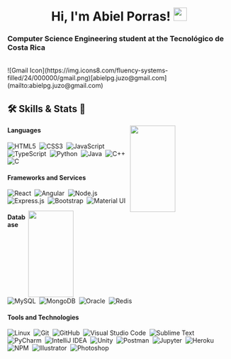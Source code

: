 <h1 align="center">
Hi, I'm Abiel Porras!
	<a href="https://github.com/Bouaskaoun" target="_self">
		<img src="https://media.giphy.com/media/hvRJCLFzcasrR4ia7z/giphy.gif" width="30">
	</a>
</h1>

<h3 align="center">

</h3>

### Computer Science Engineering student at the Tecnológico de Costa Rica
<br>
![Gmail Icon](https://img.icons8.com/fluency-systems-filled/24/000000/gmail.png)[abielpg.juzo@gmail.com](mailto:abielpg.juzo@gmail.com)




## 🛠️ Skills & Stats 📜

<img width="45%" height="195px" align="right" src="https://github-readme-stats.vercel.app/api?username=juuzou13&show_icons=true&theme=dark&line_height=27&hide=issues&hide_border=true&bg_color=0d1117"/>

#### Languages
	   
![HTML5](https://img.shields.io/badge/HTML5-E34F26?style=flat&logo=html5&logoColor=white)&nbsp;
![CSS3](https://img.shields.io/badge/CSS3-1572B6?style=flat&logo=css3&logoColor=white)&nbsp;
![JavaScript](https://img.shields.io/badge/JavaScript-F7DF1E?style=flat&logo=javascript&logoColor=black)&nbsp;
![TypeScript](https://img.shields.io/badge/TypeScript-3178C6?style=flat&logo=typescript&logoColor=white)&nbsp;
![Python](https://img.shields.io/badge/Python-3776AB?style=flat&logo=python&logoColor=white)&nbsp;
![Java](https://img.shields.io/badge/Java-007396?style=flat&logo=java&logoColor=white)&nbsp;
![C++](https://img.shields.io/badge/C++-00599C?style=flat&logo=c%2B%2B&logoColor=white)&nbsp;
![C](https://img.shields.io/badge/C-A8B9CC?style=flat&logo=c&logoColor=white)&nbsp;


#### Frameworks and Services
![React](https://img.shields.io/badge/React-61DAFB?style=flat&logo=react&logoColor=black)&nbsp;
![Angular](https://img.shields.io/badge/Angular-DD0031?style=flat&logo=angular&logoColor=white)&nbsp;
![Node.js](https://img.shields.io/badge/Node.js-339933?style=flat&logo=node.js&logoColor=white)&nbsp;
![Express.js](https://img.shields.io/badge/Express.js-000000?style=flat&logo=express&logoColor=white)&nbsp;
![Bootstrap](https://img.shields.io/badge/Bootstrap-7952B3?style=flat&logo=bootstrap&logoColor=white)&nbsp;
![Material UI](https://img.shields.io/badge/Material_UI-0081CB?style=flat&logo=material-ui&logoColor=white)&nbsp;
<!--      
![Express.js](https://img.shields.io/badge/express.js-%23404d59.svg?style=flat&logo=express&logoColor=%2361DAFB) -->
<!-- ![PHP](https://img.shields.io/badge/PHP-777BB4?style=flat&logo=php&logoColor=white)&nbsp; -->

<img width="45%" height="195px" align="right" src="https://github-readme-stats.vercel.app/api/top-langs?username=juuzou13&hide=scss,css,html,less&theme=dark&layout=compact&hide_border=true&bg_color=0d1117" />

#### Database

![MySQL](https://img.shields.io/badge/MySQL-4479A1?style=flat&logo=mysql&logoColor=white)&nbsp;
![MongoDB](https://img.shields.io/badge/MongoDB-47A248?style=flat&logo=mongodb&logoColor=white)&nbsp;
![Oracle](https://img.shields.io/badge/Oracle-F80000?style=flat&logo=oracle&logoColor=white)&nbsp;
![Redis](https://img.shields.io/badge/Redis-DC382D?style=flat&logo=redis&logoColor=white)&nbsp;

#### Tools and Technologies

![Linux](https://img.shields.io/badge/Linux-05122A?style=flat&logo=linux&logoColor=white)&nbsp;
![Git](https://img.shields.io/badge/Git-F05032?style=flat&logo=git&logoColor=white)&nbsp;
![GitHub](https://img.shields.io/badge/GitHub-181717?style=flat&logo=github&logoColor=white)&nbsp;
![Visual Studio Code](https://img.shields.io/badge/Visual_Studio_Code-007ACC?style=flat&logo=visual-studio-code&logoColor=white)&nbsp;
![Sublime Text](https://img.shields.io/badge/Sublime_Text-FF9800?style=flat&logo=sublime-text&logoColor=white)&nbsp;
![PyCharm](https://img.shields.io/badge/PyCharm-143?style=flat&logo=pycharm&logoColor=black)&nbsp;
![IntelliJ IDEA](https://img.shields.io/badge/IntelliJ_IDEA-000000?style=flat&logo=intellij-idea&logoColor=white)&nbsp;
![Unity](https://img.shields.io/badge/Unity-000000?style=flat&logo=unity&logoColor=white)&nbsp;
![Postman](https://img.shields.io/badge/Postman-FF6C37?style=flat&logo=postman&logoColor=white)&nbsp;
![Jupyter](https://img.shields.io/badge/Jupyter-F37626?style=flat&logo=jupyter&logoColor=white)&nbsp;
![Heroku](https://img.shields.io/badge/Heroku-430098?style=flat&logo=heroku&logoColor=white)&nbsp;
![NPM](https://img.shields.io/badge/npm-CB3837?style=flat&logo=npm&logoColor=white)&nbsp;
![Illustrator](https://img.shields.io/badge/Illustrator-FF9A00?style=flat&logo=adobe-illustrator&logoColor=white)&nbsp;
![Photoshop](https://img.shields.io/badge/Photoshop-31A8FF?style=flat&logo=adobe-photoshop&logoColor=white)&nbsp;




<!--
**juuzou13/juuzou13** is a ✨ _special_ ✨ repository because its `README.md` (this file) appears on your GitHub profile.

Here are some ideas to get you started:

- 🔭 I’m currently working on ...
- 🌱 I’m currently learning ...
- 👯 I’m looking to collaborate on ...
- 🤔 I’m looking for help with ...
- 💬 Ask me about ...
- 📫 How to reach me: ...
- 😄 Pronouns: ...
- ⚡ Fun fact: ...
-->
